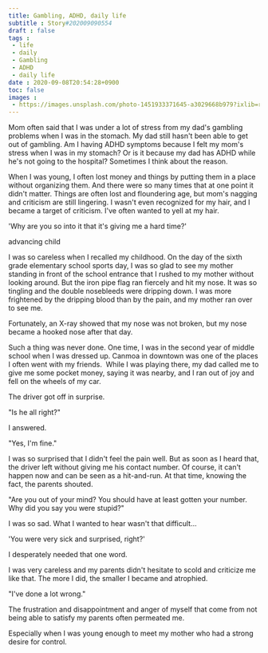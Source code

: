 ```yaml
---
title: Gambling, ADHD, daily life
subtitle : Story#202009090554
draft : false
tags :
 - life
 - daily
 - Gambling
 - ADHD
 - daily life
date : 2020-09-08T20:54:28+0900
toc: false
images : 
 - https://images.unsplash.com/photo-1451933371645-a3029668b979?ixlib=rb-1.2.1&q=80&fm=jpg&crop=entropy&cs=tinysrgb&w=1080&fit=max&ixid=eyJhcHBfaWQiOjE1NTU0OX0
---
```


Mom often said that I was under a lot of stress from my dad's gambling problems when I was in the stomach. My dad still hasn't been able to get out of gambling. Am I having ADHD symptoms because I felt my mom's stress when I was in my stomach? Or is it because my dad has ADHD while he's not going to the hospital? Sometimes I think about the reason.  

When I was young, I often lost money and things by putting them in a place without organizing them. And there were so many times that at one point it didn't matter. Things are often lost and floundering age, but mom's nagging and criticism are still lingering. I wasn't even recognized for my hair, and I became a target of criticism. I've often wanted to yell at my hair.  

'Why are you so into it that it's giving me a hard time?'  

advancing child  

I was so careless when I recalled my childhood. On the day of the sixth grade elementary school sports day, I was so glad to see my mother standing in front of the school entrance that I rushed to my mother without looking around. But the iron pipe flag ran fiercely and hit my nose. It was so tingling and the double nosebleeds were dripping down. I was more frightened by the dripping blood than by the pain, and my mother ran over to see me.  

Fortunately, an X-ray showed that my nose was not broken, but my nose became a hooked nose after that day.  

Such a thing was never done. One time, I was in the second year of middle school when I was dressed up. Canmoa in downtown was one of the places I often went with my friends.  While I was playing there, my dad called me to give me some pocket money, saying it was nearby, and I ran out of joy and fell on the wheels of my car.  

The driver got off in surprise.  

"Is he all right?"  

I answered.  

"Yes, I'm fine."  

I was so surprised that I didn't feel the pain well. But as soon as I heard that, the driver left without giving me his contact number. Of course, it can't happen now and can be seen as a hit-and-run. At that time, knowing the fact, the parents shouted.  

"Are you out of your mind? You should have at least gotten your number. Why did you say you were stupid?"  

I was so sad. What I wanted to hear wasn't that difficult...  

'You were very sick and surprised, right?'  

I desperately needed that one word.  

I was very careless and my parents didn't hesitate to scold and criticize me like that. The more I did, the smaller I became and atrophied.  

"I've done a lot wrong."  

The frustration and disappointment and anger of myself that come from not being able to satisfy my parents often permeated me.  

Especially when I was young enough to meet my mother who had a strong desire for control.  


